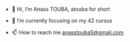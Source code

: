 - 👋 Hi, I’m Anass TOUBA, atouba for short
<!--- 👀 I’m interested in blockchain development and web3--->
- 🌱 I’m currently focusing on my 42 cursus
<!--- 💞️ I’m looking to collaborate on ...--->
- 📫 How to reach me anasstouba5@gmail.com

<!---
atouba/atouba is a ✨ special ✨ repository because its `README.md` (this file) appears on your GitHub profile.
You can click the Preview link to take a look at your changes.
--->
